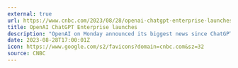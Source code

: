 ```yaml
---
external: true
url: https://www.cnbc.com/2023/08/28/openai-chatgpt-enterprise-launches.html
title: OpenAI ChatGPT Enterprise launches
description: "OpenAI on Monday announced its biggest news since ChatGPT’s debut: It’s launching ChatGPT Enterprise, the AI chatbot’s business tier, available starting today."
date: 2023-08-28T17:00:01Z
icon: https://www.google.com/s2/favicons?domain=cnbc.com&sz=32
source: CNBC
---
```

